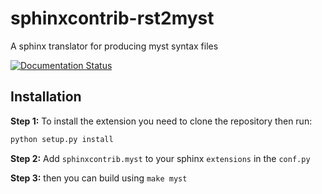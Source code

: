 # sphinxcontrib-rst2myst
A sphinx translator for producing myst syntax files

[![Documentation Status](https://readthedocs.org/projects/sphinxcontrib-rst2myst/badge/?version=latest)](https://sphinxcontrib-rst2myst.readthedocs.io/en/latest/?badge=latest)
  

## Installation

**Step 1:** To install the extension you need to clone the repository then run:

```bash
python setup.py install
```

**Step 2:** Add `sphinxcontrib.myst` to your sphinx `extensions` in the `conf.py`

**Step 3:** then you can build using `make myst`
